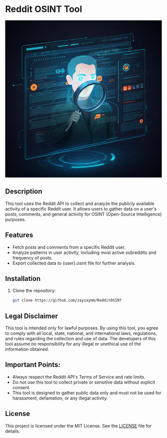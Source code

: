 # Reddit OSINT Tool

![LOGO](./reddit_osint.jpg)

## Description

This tool uses the Reddit API to collect and analyze the publicly available activity of a specific Reddit user. It allows users to gather data on a user's posts, comments, and general activity for OSINT (Open-Source Intelligence) purposes.

## Features

- Fetch posts and comments from a specific Reddit user.
- Analyze patterns in user activity, including most active subreddits and frequency of posts.
- Export collected data to {user}.osint file for further analysis.

## Installation

1. Clone the repository:
   ```bash
   git clone https://github.com/zayzaymm/RedditOSINT

## Legal Disclaimer

This tool is intended only for lawful purposes. By using this tool, you agree to comply with all local, state, national, and international laws, regulations, and rules regarding the collection and use of data. The developers of this tool assume no responsibility for any illegal or unethical use of the information obtained.

## Important Points:
- Always respect the Reddit API's Terms of Service and rate limits.
- Do not use this tool to collect private or sensitive data without explicit consent.
- This tool is designed to gather public data only and must not be used for harassment, defamation, or any illegal activity.
  
## License
This project is licensed under the MIT License. See the [LICENSE](./LICENSE) file for details.
